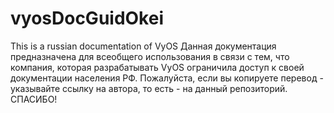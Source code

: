 # vyosDocGuidOkei
This is a russian documentation of VyOS
Данная документация предназначена для всеобщего использования в связи с тем, что компания, которая разрабатывать VyOS ограничила доступ к своей документации
населения РФ. Пожалуйста, если вы копируете перевод - указывайте ссылку на автора, то есть - на данный репозиторий. СПАСИБО!
